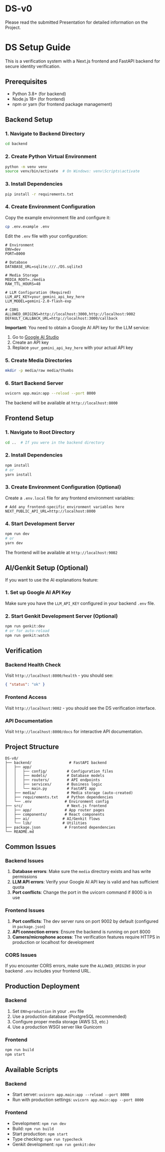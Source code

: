 # DS-v0

Please read the submitted Presentation for detailed information on the Project.


# DS Setup Guide

This is a verification system with a Next.js frontend and FastAPI backend for secure identity verification.

## Prerequisites

- Python 3.8+ (for backend)
- Node.js 18+ (for frontend)
- npm or yarn (for frontend package management)

## Backend Setup

### 1. Navigate to Backend Directory

```bash
cd backend
```

### 2. Create Python Virtual Environment

```bash
python -m venv venv
source venv/bin/activate  # On Windows: venv\Scripts\activate
```

### 3. Install Dependencies

```bash
pip install -r requirements.txt
```

### 4. Create Environment Configuration

Copy the example environment file and configure it:

```bash
cp .env.example .env
```

Edit the `.env` file with your configuration:

```env
# Environment
ENV=dev
PORT=8000

# Database
DATABASE_URL=sqlite:///./DS.sqlite3

# Media Storage
MEDIA_ROOT=./media
RAW_TTL_HOURS=48

# LLM Configuration (Required)
LLM_API_KEY=your_gemini_api_key_here
LLM_MODEL=gemini-2.0-flash-exp

# CORS
ALLOWED_ORIGINS=http://localhost:3000,http://localhost:9002
DEFAULT_CALLBACK_URL=http://localhost:3000/callback
```

**Important**: You need to obtain a Google AI API key for the LLM service:

1. Go to [Google AI Studio](https://aistudio.google.com/)
2. Create an API key
3. Replace `your_gemini_api_key_here` with your actual API key

### 5. Create Media Directories

```bash
mkdir -p media/raw media/thumbs
```

### 6. Start Backend Server

```bash
uvicorn app.main:app --reload --port 8000
```

The backend will be available at `http://localhost:8000`

## Frontend Setup

### 1. Navigate to Root Directory

```bash
cd ..  # If you were in the backend directory
```

### 2. Install Dependencies

```bash
npm install
# or
yarn install
```

### 3. Create Environment Configuration (Optional)

Create a `.env.local` file for any frontend environment variables:

```env
# Add any frontend-specific environment variables here
NEXT_PUBLIC_API_URL=http://localhost:8000
```

### 4. Start Development Server

```bash
npm run dev
# or
yarn dev
```

The frontend will be available at `http://localhost:9002`

## AI/Genkit Setup (Optional)

If you want to use the AI explanations feature:

### 1. Set up Google AI API Key

Make sure you have the `LLM_API_KEY` configured in your backend `.env` file.

### 2. Start Genkit Development Server (Optional)

```bash
npm run genkit:dev
# or for auto-reload
npm run genkit:watch
```

## Verification

### Backend Health Check

Visit `http://localhost:8000/health` - you should see:

```json
{ "status": "ok" }
```

### Frontend Access

Visit `http://localhost:9002` - you should see the DS verification interface.

### API Documentation

Visit `http://localhost:8000/docs` for interactive API documentation.

## Project Structure

```
DS-v0/
├── backend/                 # FastAPI backend
│   ├── app/
│   │   ├── config/         # Configuration files
│   │   ├── models/         # Database models
│   │   ├── routers/        # API endpoints
│   │   ├── services/       # Business logic
│   │   └── main.py         # FastAPI app
│   ├── media/              # Media storage (auto-created)
│   ├── requirements.txt    # Python dependencies
│   └── .env               # Environment config
├── src/                    # Next.js frontend
│   ├── app/               # App router pages
│   ├── components/        # React components
│   ├── ai/               # AI/Genkit flows
│   └── lib/              # Utilities
├── package.json           # Frontend dependencies
└── README.md
```

## Common Issues

### Backend Issues

1. **Database errors**: Make sure the `media` directory exists and has write permissions
2. **LLM API errors**: Verify your Google AI API key is valid and has sufficient quota
3. **Port conflicts**: Change the port in the uvicorn command if 8000 is in use

### Frontend Issues

1. **Port conflicts**: The dev server runs on port 9002 by default (configured in `package.json`)
2. **API connection errors**: Ensure the backend is running on port 8000
3. **Camera/microphone access**: The verification features require HTTPS in production or localhost for development

### CORS Issues

If you encounter CORS errors, make sure the `ALLOWED_ORIGINS` in your backend `.env` includes your frontend URL.

## Production Deployment

### Backend

1. Set `ENV=production` in your `.env` file
2. Use a production database (PostgreSQL recommended)
3. Configure proper media storage (AWS S3, etc.)
4. Use a production WSGI server like Gunicorn

### Frontend

```bash
npm run build
npm start
```

## Available Scripts

### Backend

- Start server: `uvicorn app.main:app --reload --port 8000`
- Run with production settings: `uvicorn app.main:app --port 8000`

### Frontend

- Development: `npm run dev`
- Build: `npm run build`
- Start production: `npm start`
- Type checking: `npm run typecheck`
- Genkit development: `npm run genkit:dev`
